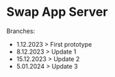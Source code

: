 # Swap App Server

Branches:

- 1.12.2023 > First prototype
- 8.12.2023 > Update 1
- 15.12.2023 > Update 2
- 5.01.2024 > Update 3
